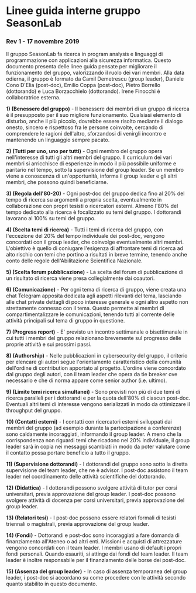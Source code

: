 # Linee guida interne gruppo SeasonLab
### Rev 1 - 17 novembre 2019

Il gruppo SeasonLab fa ricerca in program analysis e linguaggi di programmazione con applicazioni alla sicurezza informatica. Questo documento presenta delle linee guida pensate per migliorare il funzionamento del gruppo, valorizzando il ruolo dei vari membri. Alla data odierna, il gruppo è formato da Camil Demetrescu (group leader), Daniele Cono D'Elia (post-doc), Emilio Coppa (post-doc), Pietro Borrello (dottorando) e Luca Borzacchielo (dottorando). Irene Finocchi è collaboratrice esterna.

**1) (Benessere del gruppo)** - Il benessere dei membri di un gruppo di ricerca è il presupposto per il suo migliore funzionamento. Qualsiasi elemento di disturbo, anche il più piccolo, dovrebbe essere risolto mediante il dialogo onesto, sincero e rispettoso fra le persone coinvolte, cercando di comprendere le ragioni dell'altro, sforzandosi di venirgli incontro e mantenendo un linguaggio sempre pacato.

**2) (Tutti per uno, uno per tutti)** - Ogni membro del gruppo opera nell'interesse di tutti gli altri membri del gruppo. Il curriculum dei vari membri si arricchisce di esperienze in modo il più possibile uniforme e paritario nel tempo, sotto la supervisione del group leader. Se un membro viene a conoscenza di un'opportunità, informa il group leader e gli altri membri, che possono quindi beneficiarne.

**3) (Regola dell'80-20)** - Ogni post-doc del gruppo dedica fino al 20% del tempo di ricerca su argomenti a propria scelta, eventualmente in collaborazione con propri tesisti o ricercatori esterni. Almeno l'80% del tempo dedicato alla ricerca è focalizzato su temi del gruppo. I dottorandi lavorano al 100% su temi del gruppo.

**4) (Scelta temi di ricerca)** - Tutti i temi di ricerca del gruppo, con l'eccezione del 20% del tempo individuale dei post-doc, vengono concordati con il group leader, che coinvolge eventualmente altri membri. L'obiettivo è quello di coniugare l'esigenza di affrontare temi di ricerca ad alto rischio con temi che portino a risultati in breve termine, tenendo anche conto delle regole dell'Abilitazione Scientifica Nazionale.

**5) (Scelta forum pubblicazione)** - La scelta del forum di pubblicazione di un risultato di ricerca viene presa collegialmente dai coautori.

**6) (Comunicazione)** - Per ogni tema di ricerca di gruppo, viene creata una chat Telegram apposita dedicata agli aspetti rilevanti del tema, lasciando alle chat private dettagli di poco interesse generale e ogni altro aspetto non strettamente connesso con il tema. Questo permette ai membri di compartimentalizzare le comunicazioni, tenendo tutti al corrente delle attività principali sul tema di gruppo in questione.

**7) (Progress report)** - E' previsto un incontro settimanale o bisettimanale in cui tutti i membri del gruppo relazionano brevemente sul progresso delle proprie attività e sui prossimi passi.

**8) (Authorship)** - Nelle pubblicazioni in cybersecurity del gruppo, il criterio per elencare gli autori segue l'orientamento caratteristico della comunità dell'ordine di contribution apportato al progetto. L'ordine viene concordato dal gruppo degli autori, con il team leader che opera da tie breaker ove necessario e che di norma appare come senior author (i.e. ultimo).

**9) (Limite temi ricerca simultanei)** - Sono previsti non più di due temi di ricerca paralleli per i dottorandi e per la quota dell'80% di ciascun post-doc. Eventuali altri temi di interesse vengono serializzati in modo da ottimizzare il throughput del gruppo.

**10) (Contatti esterni)** - I contatti con ricercatori esterni sviluppati dai membri del gruppo (ad esempio durante la partecipazione a conferenze) sono caldamente incoraggiati, informando il group leader. A meno che la corrispondenza non riguardi temi che ricadono nel 20% individuale, il group leader sarà in copia nei messaggi scambiati in modo da poter valutare come il contatto possa portare beneficio a tutto il gruppo.

**11) (Supervisione dottorandi)** - I dottorandi del gruppo sono sotto la diretta supervisione del team leader, che ne è advisor. I post-doc assistono il team leader nel coordinamento delle attività scientifiche del dottorando.

**12) (Didattica)** - I dottorandi possono svolgere attività di tutor per corsi universitari, previa approvazione del group leader. I post-doc possono svolgere attività di docenza per corsi universitari, previa approvazione del group leader.

**13) (Relatori tesi)** - I post-doc possono essere relatori formali di tesisti triennali o magistrali, previa approvazione del group leader.

**14) (Fondi)** - Dottorandi e post-doc sono incoraggiati a fare domanda di finanziamento all'Ateneo o ad altri enti. Missioni e acquisti di attrezzature vengono concordati con il team leader. I membri usano di default i propri fondi personali. Quando esauriti, si attinge dai fondi del team leader. Il team leader è inoltre responsabile per il finanziamento delle borse dei post-doc.

**15) (Assenza del group leader)** - In caso di assenza temporanea del group leader, i post-doc si accordano su come procedere con le attività secondo quanto stabilito in questo documento.
